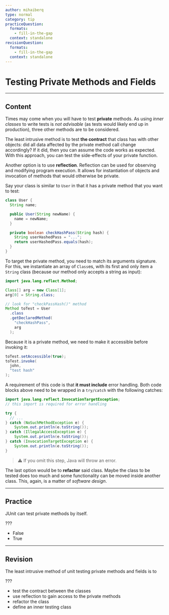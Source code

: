 ```yaml
---
author: mihaiberq
type: normal
category: tip
practiceQuestion:
  formats:
    - fill-in-the-gap
  context: standalone
revisionQuestion:
  formats:
    - fill-in-the-gap
  context: standalone
---
```


# Testing Private Methods and Fields


---

## Content

Times may come when you will have to test **private** methods. As using *inner classes* to write tests is *not advisable* (as tests would likely end up in production), three other methods are to be considered.

The least intrusive method is to test **the contract** that class has with other objects: did all data affected by the private method call change accordingly? If it did, then you can assume the code works as expected. With this approach, you can test the side-effects of your private function.

Another option is to use **reflection**. Reflection can be used for observing and modifying program execution. It allows for instantiation of objects and invocation of methods that would otherwise be private.

Say your class is similar to `User` in that it has a private method that you want to test:

```java
class User {
  String name;

  public User(String newName) {
    name = newName;
  }

  private boolean checkHashPass(String hash) {
    String userHashedPass = "...";
    return userHashedPass.equals(hash);
  }
}
```

To target the private method, you need to match its arguments signature. For this, we instantiate an array of `Class`es, with its first and only item a `String` class (because our method only accepts a string as input):

```java
import java.lang.reflect.Method;

Class[] arg = new Class[1];
arg[0] = String.class;

// look for "checkPassHash()" method
Method toTest = User
  .class
  .getDeclaredMethod(
    "checkHashPass",
    arg
  );
```

Because it is a private method, we need to make it accessible before invoking it:

```java
toTest.setAccessible(true);
toTest.invoke(
  john,
  "test hash"
);
```

A requirement of this code is that **it must include** error handling. Both code blocks above need to be wrapped in a `try/catch` with the following catches:

```java
import java.lang.reflect.InvocationTargetException;
// this import is required for error handling

try {
  // ...
} catch (NoSuchMethodException e) {  
    System.out.println(e.toString());
} catch (IllegalAccessException e) {
    System.out.println(e.toString());
} catch (InvocationTargetException e) {
    System.out.println(e.toString());
}
```

> ⚠️ If you omit this step, Java will throw an error.

The last option would be to **refactor** said class. Maybe the class to be tested does too much and some functionality can be moved inside another class. This, again, is a matter of *software design*.


---

## Practice

JUnit can test private methods by itself.

???

- False
- True


---

## Revision

The least intrusive method of unit testing private methods and fields is to

???

- test the contract between the classes
- use reflection to gain access to the private methods
- refactor the class
- define an inner testing class
